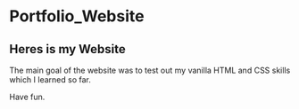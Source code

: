 # Portfolio_Website

## Heres is my Website 

The main goal of the website was to test out my vanilla HTML and CSS skills which I learned so far. 

Have fun.

